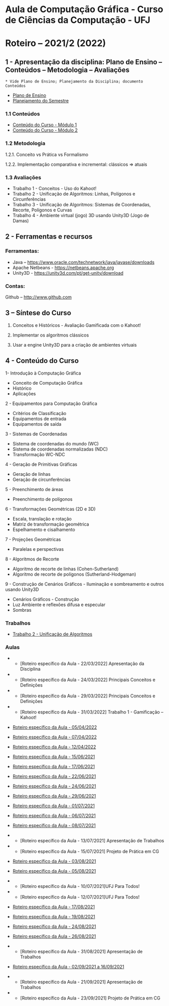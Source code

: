 # Aula de Computação Gráfica - Curso de Ciências da Computação - UFJ
# Roteiro – 2021/2 (2022)

## 1 - Apresentação da disciplina: Plano de Ensino – Conteúdos – Metodologia – Avaliações
	* Vide Plano de Ensino; Planejamento da Disciplina; documento Conteúdos

- [Plano de Ensino](https://github.com/marcoswagner-commits/projetos_cg/files/8312389/Plano_Ensino_CG_2021_2.2022.pdf)
- [Planejamento do Semestre](https://github.com/marcoswagner-commits/projetos_cg/files/8312390/Planejamento.do.Semestre_2021_CG.pdf)


### 1.1 Conteúdos
- [Conteúdo do Curso - Módulo 1](https://github.com/marcoswagner-commits/projetos_cg/files/8312409/ApostilaCG2021_Modulo1.pdf)
- [Conteúdo do Curso - Módulo 2](https://github.com/marcoswagner-commits/projetos_cg/files/8312410/ApostilaCG2021_Modulo2.pdf)


### 1.2 Metodologia

1.2.1. Conceito vs Prática vs Formalismo

1.2.2. Implementação comparativa e incremental: clássicos => atuais

### 1.3 Avaliações
- Trabalho 1 - Conceitos - Uso do Kahoot!
- Trabalho 2 - Unificação de Algoritmos: Linhas, Polígonos e Circunferências
- Trabalho 3 - Unificação de Algoritmos: Sistemas de Coordenadas, Recorte, Polígonos e Curvas
- Trabalho 4 - Ambiente virtual (jogo) 3D usando Unity3D (Jogo de Damas) 

## 2  - Ferramentas e recursos

### Ferramentas:
- Java – https://www.oracle.com/technetwork/java/javase/downloads 
- Apache Netbeans - https://netbeans.apache.org
- Unity3D - https://unity3d.com/pt/get-unity/download

### Contas:
Github – http://www.github.com 


## 3 – Síntese do Curso

1. Conceitos e Históricos - Avaliação Gamificada com o Kahoot!

2. Implementar os algoritmos clássicos

3. Usar a engine Unity3D para a criação de ambientes virtuais

## 4 - Conteúdo do Curso
1- Introdução à Computação Gráfica
- Conceito de Computação Gráfica
- Histórico
- Aplicações

2 - Equipamentos para Computação Gráfica
- Critérios de Classificação
- Equipamentos de entrada
- Equipamentos de saída

3 - Sistemas de Coordenadas
- Sistema de coordenadas do mundo (WC)
- Sistema de coordenadas normalizadas (NDC)
- Transformação WC-NDC

4 - Geração de Primitivas Gráficas
- Geração de linhas
- Geração de circunferências

5 - Preenchimento de áreas
- Preenchimento de polígonos

6 - Transformações Geométricas (2D e 3D)
- Escala, translação e rotação
- Matriz de transformação geométrica
- Espelhamento e cisalhamento

7 - Projeções Geométricas
- Paralelas e perspectivas

8 - Algoritmos de Recorte
- Algoritmo de recorte de linhas (Cohen-Sutherland)
- Algoritmo de recorte de polígonos (Sutherland-Hodgeman)

9 - Construção de Cenários Gráficos - Iluminação e sombreamento e outros usando Unity3D
- Cenários Gráficos - Construção
- Luz Ambiente e reflexões difusa e especular
- Sombras


### Trabalhos
- [Trabalho 2 - Unificação de Algoritmos](https://github.com/marcoswagner-commits/projetos_cg/blob/c43851b0470c70dadfadf5fc2094c03faeb22cdf/Trabalho2%20-%20CG.pdf)

### Aulas
- - [Roteiro específico da Aula - 22/03/2022] Apresentação da Disciplina
- - [Roteiro específico da Aula - 24/03/2022] Principais Conceitos e Definições
- - [Roteiro específico da Aula - 29/03/2022] Principais Conceitos e Definições
- - [Roteiro específico da Aula - 31/03/2022] Trabalho 1 - Gamificação – Kahoot!

- [Roteiro específico da Aula - 05/04/2022](https://github.com/marcoswagner-commits/projetos_cg/blob/main/aula1.md)
- [Roteiro específico da Aula - 07/04/2022](https://github.com/marcoswagner-commits/projetos_cg/blob/main/aula2.md)
- [Roteiro específico da Aula - 12/04/2022](https://github.com/marcoswagner-commits/projetos_cg/blob/main/aula3.md)
- [Roteiro específico da Aula - 15/06/2021](https://github.com/marcoswagner-commits/projetos_cg/blob/main/aula4.md)
- [Roteiro específico da Aula - 17/06/2021](https://github.com/marcoswagner-commits/projetos_cg/blob/main/aula5.md)
- [Roteiro específico da Aula - 22/06/2021](https://github.com/marcoswagner-commits/projetos_cg/blob/main/aula6.md)
- [Roteiro específico da Aula - 24/06/2021](https://github.com/marcoswagner-commits/projetos_cg/blob/main/aula7.md)
- [Roteiro específico da Aula - 29/06/2021](https://github.com/marcoswagner-commits/projetos_cg/blob/main/aula8.md)
- [Roteiro específico da Aula - 01/07/2021](https://github.com/marcoswagner-commits/projetos_cg/blob/main/aula9.md)
- [Roteiro específico da Aula - 06/07/2021](https://github.com/marcoswagner-commits/projetos_cg/blob/main/aula10.md)
- [Roteiro específico da Aula - 08/07/2021](https://github.com/marcoswagner-commits/projetos_cg/blob/main/aula11.md)
- - [Roteiro específico da Aula - 13/07/2021] Apresentação de Trabalhos
- - [Roteiro específico da Aula - 15/07/2021] Projeto de Prática em CG
- [Roteiro específico da Aula - 03/08/2021](https://github.com/marcoswagner-commits/projetos_cg/blob/main/aula12.md)
- [Roteiro específico da Aula - 05/08/2021](https://github.com/marcoswagner-commits/projetos_cg/blob/main/aula13.md)
- - [Roteiro específico da Aula - 10/07/2021]UFJ Para Todos!
- - [Roteiro específico da Aula - 12/07/2021]UFJ Para Todos!
- [Roteiro específico da Aula - 17/08/2021](https://github.com/marcoswagner-commits/projetos_cg/blob/main/aula14.md)
- [Roteiro específico da Aula - 19/08/2021](https://github.com/marcoswagner-commits/projetos_cg/blob/main/aula15.md)
- [Roteiro específico da Aula - 24/08/2021](https://github.com/marcoswagner-commits/projetos_cg/blob/main/aula16.md)
- [Roteiro específico da Aula - 26/08/2021](https://github.com/marcoswagner-commits/projetos_cg/blob/main/aula17.md)
- - [Roteiro específico da Aula - 31/08/2021] Apresentação de Trabalhos
- [Roteiro específico da Aula - 02/09/2021 a 16/09/2021](https://github.com/marcoswagner-commits/projetos_cg/blob/main/aula18.md)
- - [Roteiro específico da Aula - 21/09/2021] Apresentação de Trabalhos
- - [Roteiro específico da Aula - 23/09/2021] Projeto de Prática em CG

